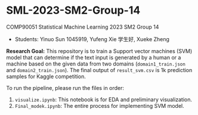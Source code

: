 # SML-2023-SM2-Group-14
COMP90051 Statistical Machine Learning 2023 SM2 Group 14

- Students: Yinuo Sun 1045919, Yufeng Xie 学生好, Xueke Zheng

**Research Goal:** This repository is to train a Support vector machines (SVM) model that can determine if the text input is generated by a human or a machine based on the given data from two domains (`domain1_train.json` and `domain2_train.json`). The final output of `result_svm.csv` is 1k prediction samples for Kaggle competition.

To run the pipeline, please run the files in order:
1. `visualize.ipynb`: This notebook is for EDA and preliminary visualization.
2. `Final_modek.ipynb`: The entire process for implementing SVM model.
  
